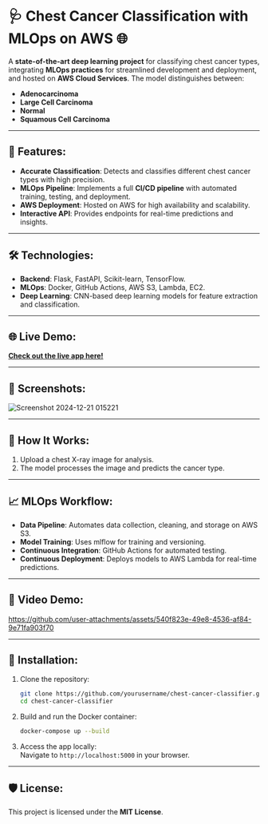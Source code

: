 # 🩺 Chest Cancer Classification with MLOps on AWS 🌐  

A **state-of-the-art deep learning project** for classifying chest cancer types, integrating **MLOps practices** for streamlined development and deployment, and hosted on **AWS Cloud Services**. The model distinguishes between:  
- **Adenocarcinoma**  
- **Large Cell Carcinoma**  
- **Normal**  
- **Squamous Cell Carcinoma**  

---

## 🚀 Features:
- **Accurate Classification**: Detects and classifies different chest cancer types with high precision.  
- **MLOps Pipeline**: Implements a full **CI/CD pipeline** with automated training, testing, and deployment.  
- **AWS Deployment**: Hosted on AWS for high availability and scalability.  
- **Interactive API**: Provides endpoints for real-time predictions and insights.  


---

## 🛠️ Technologies:
- **Backend**: Flask, FastAPI, Scikit-learn, TensorFlow.  
- **MLOps**: Docker, GitHub Actions, AWS S3, Lambda, EC2.  
- **Deep Learning**: CNN-based deep learning models for feature extraction and classification.  

---

## 🌐 Live Demo:
[**Check out the live app here!**](http://3.109.210.206:8080/)  

---

## 📸 Screenshots:
![Screenshot 2024-12-21 015221](https://github.com/user-attachments/assets/e02c2a7a-91d4-4b4c-81c8-00d62d23c87e)




---

## 🌟 How It Works:
1. Upload a chest X-ray image for analysis.  
2. The model processes the image and predicts the cancer type.   

---

## 📈 MLOps Workflow:
- **Data Pipeline**: Automates data collection, cleaning, and storage on AWS S3.  
- **Model Training**: Uses mlflow for training and versioning.  
- **Continuous Integration**: GitHub Actions for automated testing.  
- **Continuous Deployment**: Deploys models to AWS Lambda for real-time predictions.  

---


## 🎥 Video Demo:


https://github.com/user-attachments/assets/540f823e-49e8-4536-af84-9e71fa903f70




---

## 🔧 Installation:
1. Clone the repository:  
   ```bash
   git clone https://github.com/yourusername/chest-cancer-classifier.git
   cd chest-cancer-classifier
   ```  
2. Build and run the Docker container:  
   ```bash
   docker-compose up --build
   ```  
3. Access the app locally:  
   Navigate to `http://localhost:5000` in your browser.  




---
## 🛡️ License:
This project is licensed under the **MIT License**.  



